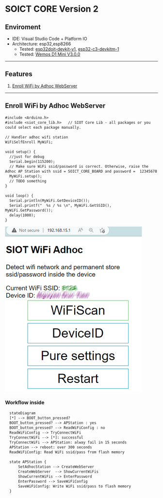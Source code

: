 # SOICT CORE Version 2

## Enviroment

- IDE: Visual Studio Code + Platform IO
- Architecture: esp32,esp8266
  - Tested: [esp32doit-devkit-v1](https://docs.platformio.org/en/latest/boards/espressif32/esp32doit-devkit-v1.html), [esp32-c3-devkitm-1](https://docs.espressif.com/projects/esp-idf/en/v5.0/esp32c3/hw-reference/esp32c3/user-guide-devkitm-1.html)
  - Tested: [Wemos D1 Mini V3.0.0](https://grobotronics.com/wemos-d1-mini-esp8266-v2.0.html?sl=en)

---

## Features

1. [Enroll WiFi by Adhoc WebServer](#enroll-wifi-by-adhoc-webserver)
---

## Enroll WiFi by Adhoc WebServer

```Arduino
#include <Arduino.h>
#include <siot_core_lib.h>   // SIOT Core Lib - all packages or you could select each package manually.

// Handler adhoc wifi station
WiFiSelfEnroll MyWiFi;

void setup() {
  //just for debug
  Serial.begin(115200);
  // Make sure WiFi ssid/password is correct. Otherwise, raise the Adhoc AP Station with ssid = SOICT_CORE_BOARD and password =  12345678
  MyWiFi.setup();
  // TODO something
}

void loop() {
  Serial.println(MyWiFi.GetDeviceID());
  Serial.printf("  %s / %s \n", MyWiFi.GetSSID(), MyWiFi.GetPassword());
  delay(1000);
}
```

![Adhoc WebServer to register the WiFi and password](images/c1a5ae8ac5c6c78bd6f7de8950c8cb4d39bf98bd3850aebac52885b3fa16c0cb.png)  

### Workflow inside

```mermaid
  stateDiagram
  [*] --> BOOT_button_pressed?
  BOOT_button_pressed? --> APStation : yes
  BOOT_button_pressed? --> ReadWiFiConfig : no
  ReadWiFiConfig --> TryConnectWiFi
  TryConnectWiFi --> [*]: successful
  TryConnectWiFi --> APStation: alway fail in 15 seconds
  APStation --> reboot: over 300 seconds
  ReadWiFiConfig: Read WiFi ssid/pass from flash memory
  
  state APStation {
      SetAdhocStation --> CreateWebServer
      CreateWebServer  --> ShowCurrentWiFis
      ShowCurrentWiFis --> EnterPassword
      EnterPassword --> SaveWiFiConfig
      SaveWiFiConfig: Write WiFi ssid/pass to flash memory
  }
```
